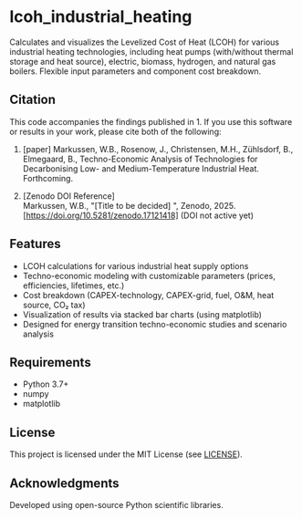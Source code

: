 # lcoh_industrial_heating

Calculates and visualizes the Levelized Cost of Heat (LCOH) for various industrial heating technologies, including heat pumps (with/without thermal storage and heat source), electric, biomass, hydrogen, and natural gas boilers. Flexible input parameters and component cost breakdown.

## Citation

This code accompanies the findings published in 1. If you use this software or results in your work, please cite both of the following:

1. [paper]
Markussen, W.B., Rosenow, J., Christensen, M.H., Zühlsdorf, B., Elmegaard, B., Techno-Economic Analysis of Technologies for Decarbonising Low- and Medium-Temperature Industrial Heat. Forthcoming.

2. [Zenodo DOI Reference]  
   Markussen, W.B., "[Title to be decided] ", Zenodo, 2025. [https://doi.org/10.5281/zenodo.17121418] (DOI not active yet)

## Features

- LCOH calculations for various industrial heat supply options
- Techno-economic modeling with customizable parameters (prices, efficiencies, lifetimes, etc.)
- Cost breakdown (CAPEX-technology, CAPEX-grid, fuel, O&M, heat source, CO₂ tax)
- Visualization of results via stacked bar charts (using matplotlib)
- Designed for energy transition techno-economic studies and scenario analysis

## Requirements

- Python 3.7+
- numpy
- matplotlib

## License

This project is licensed under the MIT License (see [LICENSE](LICENSE)).

## Acknowledgments

Developed using open-source Python scientific libraries.
